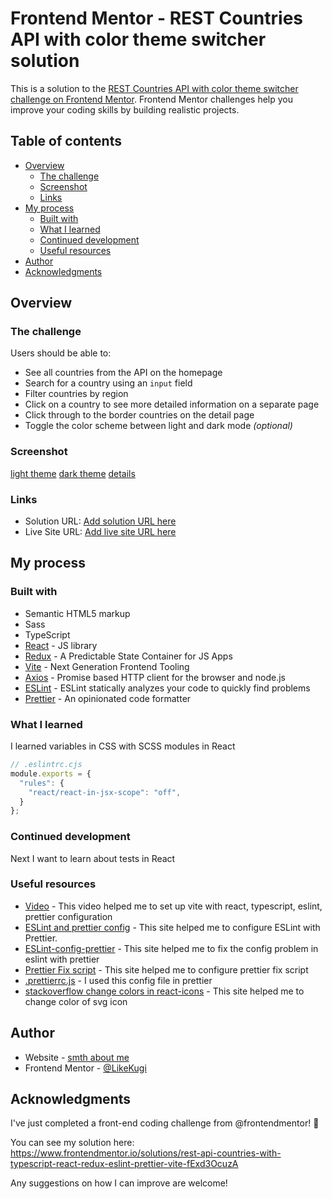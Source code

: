 # Frontend Mentor - REST Countries API with color theme switcher solution

This is a solution to the [REST Countries API with color theme switcher challenge on Frontend Mentor](https://www.frontendmentor.io/challenges/rest-countries-api-with-color-theme-switcher-5cacc469fec04111f7b848ca). Frontend Mentor challenges help you improve your coding skills by building realistic projects.

## Table of contents

- [Overview](#overview)
  - [The challenge](#the-challenge)
  - [Screenshot](#screenshot)
  - [Links](#links)
- [My process](#my-process)
  - [Built with](#built-with)
  - [What I learned](#what-i-learned)
  - [Continued development](#continued-development)
  - [Useful resources](#useful-resources)
- [Author](#author)
- [Acknowledgments](#acknowledgments)

## Overview

### The challenge

Users should be able to:

- See all countries from the API on the homepage
- Search for a country using an `input` field
- Filter countries by region
- Click on a country to see more detailed information on a separate page
- Click through to the border countries on the detail page
- Toggle the color scheme between light and dark mode _(optional)_

### Screenshot

[light theme](./screenshots/img.png)
[dark theme](./screenshots/img_1.png)
[details](./screenshots/img_2.png)

### Links

- Solution URL: [Add solution URL here](https://github.com/LikeKugi/rest-countries)
- Live Site URL: [Add live site URL here](https://rest-countries-delta-eight.vercel.app/)

## My process

### Built with

- Semantic HTML5 markup
- Sass
- TypeScript
- [React](https://reactjs.org/) - JS library
- [Redux](https://redux.js.org/) - A Predictable State Container for JS Apps
- [Vite](https://vitejs.dev/) - Next Generation Frontend Tooling
- [Axios](https://axios-http.com) - Promise based HTTP client for the browser and node.js
- [ESLint](https://eslint.org/) - ESLint statically analyzes your code to quickly find problems
- [Prettier](https://prettier.io/) - An opinionated code formatter

### What I learned

I learned variables in CSS with SCSS modules in React

```js
// .eslintrc.cjs
module.exports = {
  "rules": {
    "react/react-in-jsx-scope": "off",
  }
};
```

### Continued development

Next I want to learn about tests in React

### Useful resources

- [Video](https://youtu.be/cchqeWY0Nak?si=Bcjc60K-wr7SeaJ4) - This video helped me to set up vite with react, typescript, eslint, prettier configuration
- [ESLint and prettier config](https://github.com/rolling-scopes-school/tasks/blob/master/react/modules/module01/configs.md) - This site helped me to configure ESLint with Prettier.
- [ESLint-config-prettier](https://github.com/prettier/eslint-config-prettier) - This site helped me to fix the config problem in eslint with prettier
- [Prettier Fix script](https://prettier.io/docs/en/install) - This site helped me to configure prettier fix script
- [.prettierrc.js](https://github.com/TheSwordBreaker/vite-reactts-eslint-prettier/blob/main/.prettierrc.js) - I used this config file in prettier
- [stackoverflow change colors in react-icons](https://stackoverflow.com/questions/56636280/how-to-style-react-icons) - This site helped me to change color of svg icon

## Author

- Website - [smth about me](https://likekugi.github.io/)
- Frontend Mentor - [@LikeKugi](https://www.frontendmentor.io/profile/LikeKugi)

## Acknowledgments

I've just completed a front-end coding challenge from @frontendmentor! 🎉

You can see my solution here: https://www.frontendmentor.io/solutions/rest-api-countries-with-typescript-react-redux-eslint-prettier-vite-fExd3OcuzA

Any suggestions on how I can improve are welcome!

